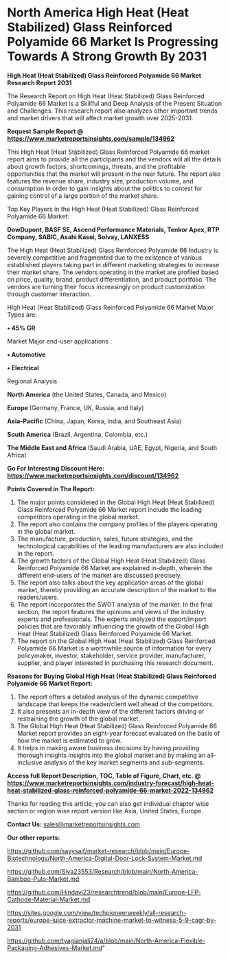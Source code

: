 # North America High Heat (Heat Stabilized) Glass Reinforced Polyamide 66 Market Is Progressing Towards A Strong Growth By 2031

<strong>High Heat (Heat Stabilized) Glass Reinforced Polyamide 66 Market Research Report 2031</strong>

The Research Report on High Heat (Heat Stabilized) Glass Reinforced Polyamide 66 Market is a Skillful and Deep Analysis of the Present Situation and Challenges. This research report also analyzes other important trends and market drivers that will affect market growth over 2025-2031.

<strong>Request Sample Report @ <a href=https://www.marketreportsinsights.com/sample/134962>https://www.marketreportsinsights.com/sample/134962</a></strong>

This High Heat (Heat Stabilized) Glass Reinforced Polyamide 66 market report aims to provide all the participants and the vendors will all the details about growth factors, shortcomings, threats, and the profitable opportunities that the market will present in the near future. The report also features the revenue share, industry size, production volume, and consumption in order to gain insights about the politics to contest for gaining control of a large portion of the market share.

Top Key Players in the High Heat (Heat Stabilized) Glass Reinforced Polyamide 66 Market:

<strong>DowDupont, BASF SE, Ascend Performance Materials, Tenkor Apex, RTP Company, SABIC, Asahi Kasei, Solvay, LANXESS</strong>

The High Heat (Heat Stabilized) Glass Reinforced Polyamide 66 Industry is severely competitive and fragmented due to the existence of various established players taking part in different marketing strategies to increase their market share. The vendors operating in the market are profiled based on price, quality, brand, product differentiation, and product portfolio. The vendors are turning their focus increasingly on product customization through customer interaction.

High Heat (Heat Stabilized) Glass Reinforced Polyamide 66 Market Major Types are:

<strong>• 45% GR</strong>

Market Major end-user applications :

<strong>• Automotive

• Electrical</strong>

Regional Analysis

</u><strong><b>North America</b></strong> (the United States, Canada, and Mexico)

<strong><b>Europe </b></strong>(Germany, France, UK, Russia, and Italy)

<strong><b>Asia-Pacific</b></strong> (China, Japan, Korea, India, and Southeast Asia)

<strong><b>South America</b></strong> (Brazil, Argentina, Colombia, etc.)

<strong><b>The Middle East and Africa</b></strong> (Saudi Arabia, UAE, Egypt, Nigeria, and South Africa)

<strong>Go For Interesting Discount Here: <a href=https://www.marketreportsinsights.com/discount/134962>https://www.marketreportsinsights.com/discount/134962</a></strong>

<strong>Points Covered in The Report:</strong>
<ol>
  <li>The major points considered in the Global High Heat (Heat Stabilized) Glass Reinforced Polyamide 66 Market report include the leading competitors operating in the global market.</li>
  <li>The report also contains the company profiles of the players operating in the global market.</li>
  <li>The manufacture, production, sales, future strategies, and the technological capabilities of the leading manufacturers are also included in the report.</li>
  <li>The growth factors of the Global High Heat (Heat Stabilized) Glass Reinforced Polyamide 66 Market are explained in-depth, wherein the different end-users of the market are discussed precisely.</li>
  <li>The report also talks about the key application areas of the global market, thereby providing an accurate description of the market to the readers/users.</li>
  <li>The report incorporates the SWOT analysis of the market. In the final section, the report features the opinions and views of the industry experts and professionals. The experts analyzed the export/import policies that are favorably influencing the growth of the Global High Heat (Heat Stabilized) Glass Reinforced Polyamide 66 Market.</li>
  <li>The report on the Global High Heat (Heat Stabilized) Glass Reinforced Polyamide 66 Market is a worthwhile source of information for every policymaker, investor, stakeholder, service provider, manufacturer, supplier, and player interested in purchasing this research document.</li>
</ol>
<strong>Reasons for Buying Global High Heat (Heat Stabilized) Glass Reinforced Polyamide 66 Market Report:</strong>

<ol>
  <li>The report offers a detailed analysis of the dynamic competitive landscape that keeps the reader/client well ahead of the competitors.</li>
  <li>It also presents an in-depth view of the different factors driving or restraining the growth of the global market.</li>
  <li>The Global High Heat (Heat Stabilized) Glass Reinforced Polyamide 66 Market report provides an eight-year forecast evaluated on the basis of how the market is estimated to grow.</li>
  <li>It helps in making aware business decisions by having providing thorough insights insights into the global market and by making an all-inclusive analysis of the key market segments and sub-segments.</li>
</ol>
<strong>Access full Report Description, TOC, Table of Figure, Chart, etc. @ <a href=https://www.marketreportsinsights.com/industry-forecast/high-heat-heat-stabilized-glass-reinforced-polyamide-66-market-2022-134962>https://www.marketreportsinsights.com/industry-forecast/high-heat-heat-stabilized-glass-reinforced-polyamide-66-market-2022-134962</a></strong>


Thanks for reading this article; you can also get individual chapter wise section or region wise report version like Asia, United States, Europe.

<strong>Contact Us:</strong>
sales@marketreportsinsights.com

<strong>Our other reports:</strong>

<a href=https://github.com/sayysaif/market-research/blob/main/Europe-Biotechnology/North-America-Digital-Door-Lock-System-Market.md>https://github.com/sayysaif/market-research/blob/main/Europe-Biotechnology/North-America-Digital-Door-Lock-System-Market.md</a>

<a href=https://github.com/Siya23553/Research/blob/main/North-America-Bamboo-Pulp-Market.md>https://github.com/Siya23553/Research/blob/main/North-America-Bamboo-Pulp-Market.md</a>

<a href=https://github.com/Hindavi23/researchtrend/blob/main/Europe-LFP-Cathode-Material-Market.md>https://github.com/Hindavi23/researchtrend/blob/main/Europe-LFP-Cathode-Material-Market.md</a>

<a href=https://sites.google.com/view/techpioneerweekly/all-research-reports/europe-juice-extractor-machine-market-to-witness-5-9-cagr-by-2031>https://sites.google.com/view/techpioneerweekly/all-research-reports/europe-juice-extractor-machine-market-to-witness-5-9-cagr-by-2031</a>

<a href=https://github.com/tyagianjali24/a/blob/main/North-America-Flexible-Packaging-Adhesives-Market.md>https://github.com/tyagianjali24/a/blob/main/North-America-Flexible-Packaging-Adhesives-Market.md</a>"
